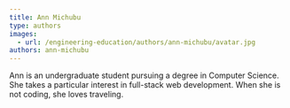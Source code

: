 ```yaml
---
title: Ann Michubu
type: authors
images:
  - url: /engineering-education/authors/ann-michubu/avatar.jpg
authors: ann-michubu
---
```

Ann is an undergraduate student pursuing a degree in Computer Science. She takes a particular interest in full-stack web development. When she is not coding, she loves traveling.
